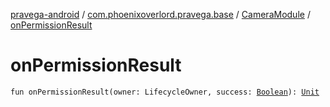 [pravega-android](../../index.md) / [com.phoenixoverlord.pravega.base](../index.md) / [CameraModule](index.md) / [onPermissionResult](./on-permission-result.md)

# onPermissionResult

`fun onPermissionResult(owner: LifecycleOwner, success: `[`Boolean`](https://kotlinlang.org/api/latest/jvm/stdlib/kotlin/-boolean/index.html)`): `[`Unit`](https://kotlinlang.org/api/latest/jvm/stdlib/kotlin/-unit/index.html)